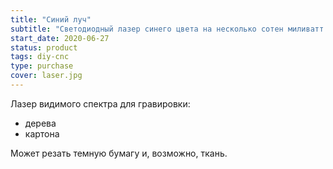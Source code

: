 ```yaml
---
title: "Синий луч"
subtitle: "Светодиодный лазер синего цвета на несколько сотен миливатт."
start_date: 2020-06-27
status: product
tags: diy-cnc
type: purchase
cover: laser.jpg
---
```


Лазер видимого спектра для гравировки:

- дерева
- картона

Может резать темную бумагу и, возможно, ткань.
